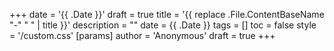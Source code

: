 +++
date = '{{ .Date }}'
draft = true
title = '{{ replace .File.ContentBaseName "-" " " | title }}'
description = ""
date = {{ .Date }}
tags = []
toc = false
style = '/custom.css'
[params]
  author = 'Anonymous'
draft = true
+++

